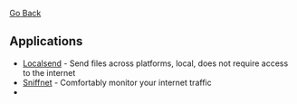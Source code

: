 [Go Back](https://rmelendez.net)

## Applications
- [Localsend](https://localsend.org/) - Send files across platforms, local, does not require access to the internet
- [Sniffnet](https://github.com/GyulyVGC/sniffnet) - Comfortably monitor your internet traffic
- 